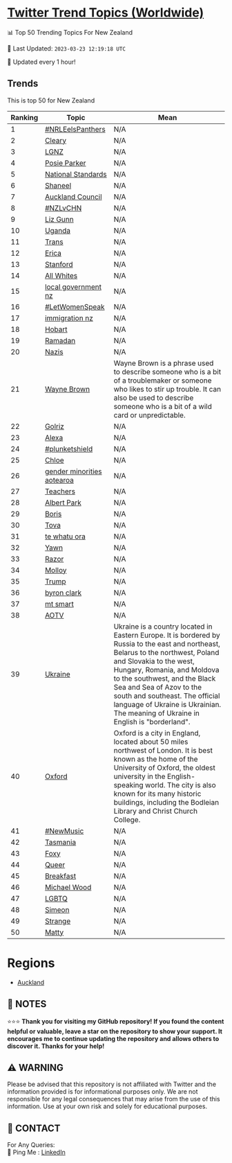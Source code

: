 [Twitter Trend Topics (Worldwide)](https://github.com/ErcinDedeoglu/Twitter-Trend-Topics)
==========


📊 Top 50 Trending Topics For New Zealand

📆 Last Updated: `2023-03-23 12:19:18 UTC`

🔧 Updated every 1 hour!


## Trends

This is top 50 for New Zealand

| Ranking | Topic | Mean |
| ------- | ------------ | ------------ |
| 1 | [#NRLEelsPanthers](http://twitter.com/search?q=%23NRLEelsPanthers) | N/A |
| 2 | [Cleary](http://twitter.com/search?q=Cleary) | N/A |
| 3 | [LGNZ](http://twitter.com/search?q=LGNZ) | N/A |
| 4 | [Posie Parker](http://twitter.com/search?q=Posie+Parker) | N/A |
| 5 | [National Standards](http://twitter.com/search?q=National+Standards) | N/A |
| 6 | [Shaneel](http://twitter.com/search?q=Shaneel) | N/A |
| 7 | [Auckland Council](http://twitter.com/search?q=Auckland+Council) | N/A |
| 8 | [#NZLvCHN](http://twitter.com/search?q=%23NZLvCHN) | N/A |
| 9 | [Liz Gunn](http://twitter.com/search?q=Liz+Gunn) | N/A |
| 10 | [Uganda](http://twitter.com/search?q=Uganda) | N/A |
| 11 | [Trans](http://twitter.com/search?q=Trans) | N/A |
| 12 | [Erica](http://twitter.com/search?q=Erica) | N/A |
| 13 | [Stanford](http://twitter.com/search?q=Stanford) | N/A |
| 14 | [All Whites](http://twitter.com/search?q=All+Whites) | N/A |
| 15 | [local government nz](http://twitter.com/search?q=local+government+nz) | N/A |
| 16 | [#LetWomenSpeak](http://twitter.com/search?q=%23LetWomenSpeak) | N/A |
| 17 | [immigration nz](http://twitter.com/search?q=immigration+nz) | N/A |
| 18 | [Hobart](http://twitter.com/search?q=Hobart) | N/A |
| 19 | [Ramadan](http://twitter.com/search?q=Ramadan) | N/A |
| 20 | [Nazis](http://twitter.com/search?q=Nazis) | N/A |
| 21 | [Wayne Brown](http://twitter.com/search?q=Wayne+Brown) | Wayne Brown is a phrase used to describe someone who is a bit of a troublemaker or someone who likes to stir up trouble. It can also be used to describe someone who is a bit of a wild card or unpredictable. |
| 22 | [Golriz](http://twitter.com/search?q=Golriz) | N/A |
| 23 | [Alexa](http://twitter.com/search?q=Alexa) | N/A |
| 24 | [#plunketshield](http://twitter.com/search?q=%23plunketshield) | N/A |
| 25 | [Chloe](http://twitter.com/search?q=Chloe) | N/A |
| 26 | [gender minorities aotearoa](http://twitter.com/search?q=gender+minorities+aotearoa) | N/A |
| 27 | [Teachers](http://twitter.com/search?q=Teachers) | N/A |
| 28 | [Albert Park](http://twitter.com/search?q=Albert+Park) | N/A |
| 29 | [Boris](http://twitter.com/search?q=Boris) | N/A |
| 30 | [Tova](http://twitter.com/search?q=Tova) | N/A |
| 31 | [te whatu ora](http://twitter.com/search?q=te+whatu+ora) | N/A |
| 32 | [Yawn](http://twitter.com/search?q=Yawn) | N/A |
| 33 | [Razor](http://twitter.com/search?q=Razor) | N/A |
| 34 | [Molloy](http://twitter.com/search?q=Molloy) | N/A |
| 35 | [Trump](http://twitter.com/search?q=Trump) | N/A |
| 36 | [byron clark](http://twitter.com/search?q=byron+clark) | N/A |
| 37 | [mt smart](http://twitter.com/search?q=mt+smart) | N/A |
| 38 | [AOTV](http://twitter.com/search?q=AOTV) | N/A |
| 39 | [Ukraine](http://twitter.com/search?q=Ukraine) | Ukraine is a country located in Eastern Europe. It is bordered by Russia to the east and northeast, Belarus to the northwest, Poland and Slovakia to the west, Hungary, Romania, and Moldova to the southwest, and the Black Sea and Sea of Azov to the south and southeast. The official language of Ukraine is Ukrainian. The meaning of Ukraine in English is "borderland". |
| 40 | [Oxford](http://twitter.com/search?q=Oxford) | Oxford is a city in England, located about 50 miles northwest of London. It is best known as the home of the University of Oxford, the oldest university in the English-speaking world. The city is also known for its many historic buildings, including the Bodleian Library and Christ Church College. |
| 41 | [#NewMusic](http://twitter.com/search?q=%23NewMusic) | N/A |
| 42 | [Tasmania](http://twitter.com/search?q=Tasmania) | N/A |
| 43 | [Foxy](http://twitter.com/search?q=Foxy) | N/A |
| 44 | [Queer](http://twitter.com/search?q=Queer) | N/A |
| 45 | [Breakfast](http://twitter.com/search?q=Breakfast) | N/A |
| 46 | [Michael Wood](http://twitter.com/search?q=Michael+Wood) | N/A |
| 47 | [LGBTQ](http://twitter.com/search?q=LGBTQ) | N/A |
| 48 | [Simeon](http://twitter.com/search?q=Simeon) | N/A |
| 49 | [Strange](http://twitter.com/search?q=Strange) | N/A |
| 50 | [Matty](http://twitter.com/search?q=Matty) | N/A |



# Regions

* [Auckland](</New Zealand/Auckland.md>)



## 📝 NOTES

⭐⭐⭐ **Thank you for visiting my GitHub repository! If you found the content helpful or valuable, leave a star on the repository to show your support. It encourages me to continue updating the repository and allows others to discover it. Thanks for your help!**


## ⚠️ WARNING

Please be advised that this repository is not affiliated with Twitter and the information provided is for informational purposes only. We are not responsible for any legal consequences that may arise from the use of this information. Use at your own risk and solely for educational purposes.


## 📨 CONTACT

 For Any Queries:  
            🏓 Ping Me : [LinkedIn](https://www.linkedin.com/in/ercindedeoglu/)
